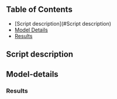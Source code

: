 ## Table of Contents
- [Script description](#Script description)
- [Model Details](#model-details)
- [Results](#results)

## Script description
## Model-details
### Results


